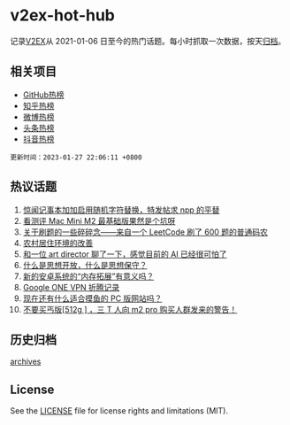 # v2ex-hot-hub

 记录[V2EX](https://www.v2ex.com/)从 2021-01-06 日至今的热门话题。每小时抓取一次数据，按天[归档](archives)。
 
 ## 相关项目

- [GitHub热榜](https://github.com/snaildev/github-hot-hub)
- [知乎热榜](https://github.com/snaildev/zhihu-hot-hub)
- [微博热榜](https://github.com/snaildev/weibo-hot-hub)
- [头条热榜](https://github.com/snaildev/toutiao-hot-hub)
- [抖音热榜](https://github.com/snaildev/douyin-hot-hub)


 `更新时间：2023-01-27 22:06:11 +0800`

## 热议话题

1. [惊闻记事本加加启用随机字符替换，特发帖求 npp 的平替](https://www.v2ex.com/t/910777)
1. [看测评 Mac Mini M2 最基础版果然是个坑呀](https://www.v2ex.com/t/910841)
1. [关于刷题的一些碎碎念——来自一个 LeetCode 刷了 600 题的普通码农](https://www.v2ex.com/t/910785)
1. [农村居住环境的改善](https://www.v2ex.com/t/910807)
1. [和一位 art director 聊了一下，感觉目前的 AI 已经很可怕了](https://www.v2ex.com/t/910801)
1. [什么是思想开放，什么是思想保守？](https://www.v2ex.com/t/910826)
1. [新的安卓系统的“内存拓展”有意义吗？](https://www.v2ex.com/t/910834)
1. [Google ONE VPN 折腾记录](https://www.v2ex.com/t/910836)
1. [现在还有什么适合摸鱼的 PC 版网站吗？](https://www.v2ex.com/t/910783)
1. [不要买丐版[512g ] ，三 T 人向 m2 pro 购买人群发来的警告！](https://www.v2ex.com/t/910782)

## 历史归档

[archives](archives)

## License

See the [LICENSE](LICENSE) file for license rights and limitations (MIT).
